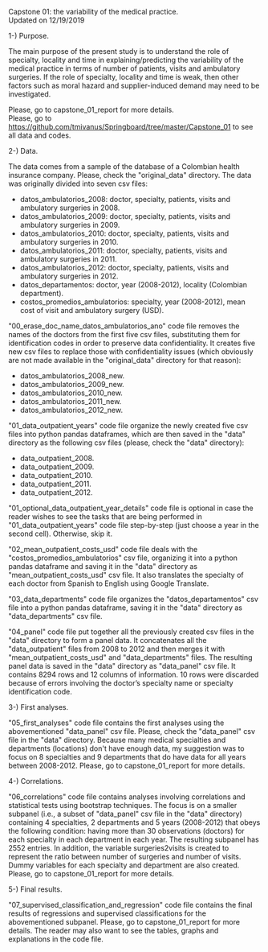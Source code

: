 Capstone 01: the variability of the medical practice.  
Updated on 12/19/2019

1-) Purpose.

The main purpose of the present study is to understand the role of specialty, locality and time
in explaining/predicting the variability of the medical practice in terms of number of patients,
visits and ambulatory surgeries. If the role of specialty, locality and time is weak, then other
factors such as moral hazard and supplier-induced demand may need to be investigated.

Please, go to capstone_01_report for more details.  
Please, go to https://github.com/tmivanus/Springboard/tree/master/Capstone_01 to see all data and codes.

2-) Data.

The data comes from a sample of the database of a Colombian health insurance company.
Please, check the "original_data" directory. The data was originally divided into seven csv files:
- datos_ambulatorios_2008: doctor, specialty, patients, visits and ambulatory surgeries in 2008.
- datos_ambulatorios_2009: doctor, specialty, patients, visits and ambulatory surgeries in 2009.
- datos_ambulatorios_2010: doctor, specialty, patients, visits and ambulatory surgeries in 2010.
- datos_ambulatorios_2011: doctor, specialty, patients, visits and ambulatory surgeries in 2011.
- datos_ambulatorios_2012: doctor, specialty, patients, visits and ambulatory surgeries in 2012.
- datos_departamentos: doctor, year (2008-2012), locality (Colombian department).
- costos_promedios_ambulatorios: specialty, year (2008-2012), mean cost of visit and ambulatory surgery (USD).

"00_erase_doc_name_datos_ambulatorios_ano" code file removes the names of the doctors from 
the first five csv files, substituting them for identification codes in order to preserve 
data confidentiality. It creates five new csv files to replace those with confidentiality issues
(which obviously are not made available in the "original_data" directory for that reason):
- datos_ambulatorios_2008_new.
- datos_ambulatorios_2009_new.
- datos_ambulatorios_2010_new.
- datos_ambulatorios_2011_new.
- datos_ambulatorios_2012_new.  

"01_data_outpatient_years" code file organize the newly created five csv files into python
pandas dataframes, which are then saved in the "data" directory as the following csv files
(please, check the "data" directory):
- data_outpatient_2008.
- data_outpatient_2009.
- data_outpatient_2010.
- data_outpatient_2011.
- data_outpatient_2012.

"01_optional_data_outpatient_year_details" code file is optional in case the reader wishes to
see the tasks that are being performed in "01_data_outpatient_years" code file step-by-step
(just choose a year in the second cell). Otherwise, skip it.

"02_mean_outpatient_costs_usd" code file deals with the "costos_promedios_ambulatorios" csv file,
organizing it into a python pandas dataframe and saving it in the "data" directory as
"mean_outpatient_costs_usd" csv file. It also translates the specialty of each doctor from 
Spanish to English using Google Translate.

"03_data_departments" code file organizes the "datos_departamentos" csv file into a python 
pandas dataframe, saving it in the "data" directory as "data_departments" csv file.

"04_panel" code file put together all the previously created csv files in the "data" directory
to form a panel data. It concatenates all the "data_outpatient" files from 2008 to 2012 and then
merges it with "mean_outpatient_costs_usd" and "data_departments" files. The resulting panel data 
is saved in the "data" directory as "data_panel" csv file. It contains 8294 rows and 12 columns 
of information. 10 rows were discarded because of errors involving the doctor’s specialty name or 
specialty identification code.

3-) First analyses.

"05_first_analyses" code file contains the first analyses using the abovementioned "data_panel" csv file.
Please, check the "data_panel" csv file in the "data" directory.
Because many medical specialties and departments (locations) don't have enough data, my suggestion was
to focus on 8 specialties and 9 departments that do have data for all years between 2008-2012.
Please, go to capstone_01_report for more details.

4-) Correlations.

"06_correlations" code file contains analyses involving correlations and statistical tests using 
bootstrap techniques. The focus is on a smaller subpanel (i.e., a subset of "data_panel" csv file in 
the "data" directory) containing 4 specialties, 2 departments and 5 years (2008-2012) that obeys the 
following condition: having more than 30 observations (doctors) for each specialty in each department 
in each year. The resulting subpanel has 2552 entries. In addition, the variable surgeries2visits is 
created to represent the ratio between number of surgeries and number of visits. Dummy variables
for each specialty and department are also created.
Please, go to capstone_01_report for more details.

5-) Final results.

"07_supervised_classification_and_regression" code file contains the final results of regressions and
supervised classifications for the abovementioned subpanel. Please, go to capstone_01_report for more 
details. The reader may also want to see the tables, graphs and explanations in the code file.
